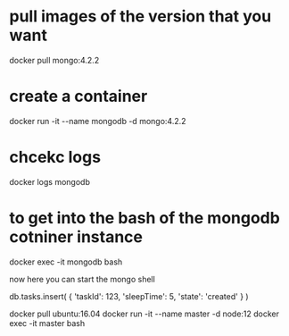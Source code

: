 # pull images of the version that you want
docker pull mongo:4.2.2

# create a container
docker run -it --name mongodb -d mongo:4.2.2

# chcekc logs
docker logs mongodb

# to get into the bash of the mongodb cotniner instance
docker exec -it mongodb bash

now here you can start the mongo shell


db.tasks.insert(
    {
        'taskId': 123,
        'sleepTime': 5,
        'state': 'created'
    }
)


docker pull ubuntu:16.04
docker run -it --name master -d node:12
docker exec -it master bash

